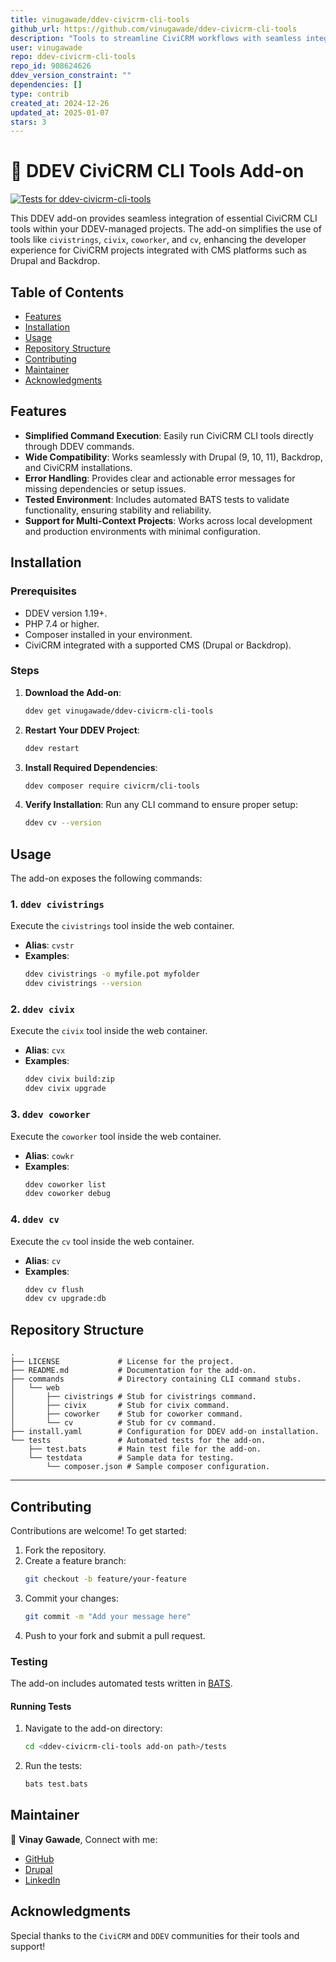 ```yaml
---
title: vinugawade/ddev-civicrm-cli-tools
github_url: https://github.com/vinugawade/ddev-civicrm-cli-tools
description: "Tools to streamline CiviCRM workflows with seamless integration and efficient task management."
user: vinugawade
repo: ddev-civicrm-cli-tools
repo_id: 908624626
ddev_version_constraint: ""
dependencies: []
type: contrib
created_at: 2024-12-26
updated_at: 2025-01-07
stars: 3
---
```


# 🚀 DDEV CiviCRM CLI Tools Add-on
[![Tests for `ddev-civicrm-cli-tools`](https://github.com/vinugawade/ddev-civicrm-cli-tools/actions/workflows/tests.yml/badge.svg?branch=main)](https://github.com/vinugawade/ddev-civicrm-cli-tools/actions/workflows/tests.yml)

This DDEV add-on provides seamless integration of essential CiviCRM CLI tools within your DDEV-managed projects. The add-on simplifies the use of tools like `civistrings`, `civix`, `coworker`, and `cv`, enhancing the developer experience for CiviCRM projects integrated with CMS platforms such as Drupal and Backdrop.

## Table of Contents

- [Features](#features)
- [Installation](#installation)
- [Usage](#usage)
- [Repository Structure](#repository-structure)
- [Contributing](#contributing)
- [Maintainer](#maintainer)
- [Acknowledgments](#acknowledgments)

## Features

- **Simplified Command Execution**: Easily run CiviCRM CLI tools directly through DDEV commands.
- **Wide Compatibility**: Works seamlessly with Drupal (9, 10, 11), Backdrop, and CiviCRM installations.
- **Error Handling**: Provides clear and actionable error messages for missing dependencies or setup issues.
- **Tested Environment**: Includes automated BATS tests to validate functionality, ensuring stability and reliability.
- **Support for Multi-Context Projects**: Works across local development and production environments with minimal configuration.

## Installation

### Prerequisites

- DDEV version 1.19+.
- PHP 7.4 or higher.
- Composer installed in your environment.
- CiviCRM integrated with a supported CMS (Drupal or Backdrop).

### Steps

1. **Download the Add-on**:
   ```bash
   ddev get vinugawade/ddev-civicrm-cli-tools
   ```

2. **Restart Your DDEV Project**:
   ```bash
   ddev restart
   ```

3. **Install Required Dependencies**:
   ```bash
   ddev composer require civicrm/cli-tools
   ```

4. **Verify Installation**:
   Run any CLI command to ensure proper setup:
   ```bash
   ddev cv --version
   ```

## Usage

The add-on exposes the following commands:

### 1. `ddev civistrings`

Execute the `civistrings` tool inside the web container.

- **Alias**: `cvstr`
- **Examples**:
  ```bash
  ddev civistrings -o myfile.pot myfolder
  ddev civistrings --version
  ```

### 2. `ddev civix`

Execute the `civix` tool inside the web container.

- **Alias**: `cvx`
- **Examples**:
  ```bash
  ddev civix build:zip
  ddev civix upgrade
  ```

### 3. `ddev coworker`

Execute the `coworker` tool inside the web container.

- **Alias**: `cowkr`
- **Examples**:
  ```bash
  ddev coworker list
  ddev coworker debug
  ```

### 4. `ddev cv`

Execute the `cv` tool inside the web container.

- **Alias**: `cv`
- **Examples**:
  ```bash
  ddev cv flush
  ddev cv upgrade:db
  ```

## Repository Structure

```shell
.
├── LICENSE             # License for the project.
├── README.md           # Documentation for the add-on.
├── commands            # Directory containing CLI command stubs.
│   └── web
│       ├── civistrings # Stub for civistrings command.
│       ├── civix       # Stub for civix command.
│       ├── coworker    # Stub for coworker command.
│       └── cv          # Stub for cv command.
├── install.yaml        # Configuration for DDEV add-on installation.
└── tests               # Automated tests for the add-on.
    ├── test.bats       # Main test file for the add-on.
    └── testdata        # Sample data for testing.
        └── composer.json # Sample composer configuration.
```

---

## Contributing

Contributions are welcome! To get started:

1. Fork the repository.
2. Create a feature branch:
   ```bash
   git checkout -b feature/your-feature
   ```
3. Commit your changes:
   ```bash
   git commit -m "Add your message here"
   ```
4. Push to your fork and submit a pull request.

### Testing

The add-on includes automated tests written in [BATS](https://github.com/bats-core/bats-core).

#### Running Tests

1. Navigate to the add-on directory:
   ```bash
   cd <ddev-civicrm-cli-tools add-on path>/tests
   ```
2. Run the tests:
   ```bash
   bats test.bats
   ```

## Maintainer

👤 **Vinay Gawade**, Connect with me:

- [GitHub](https://github.com/vinugawade)
- [Drupal](https://www.drupal.org/u/vinaygawade)
- [LinkedIn](https://www.linkedin.com/in/vinu-gawade)

## Acknowledgments

Special thanks to the `CiviCRM` and `DDEV` communities for their tools and support!
